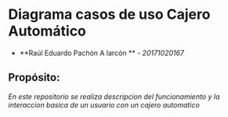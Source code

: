 #  Diagrama casos de uso Cajero Automático 

* **Raúl Eduardo Pachón A larcón ** - *20171020167* 

## Propósito: 

_En este repositorio se realiza descripcion del funcionamiento y la interaccion basica de un usuario con un cajero automatico_


